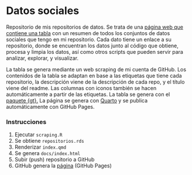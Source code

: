 # Datos sociales

Repositorio de mis repositorios de datos. Se trata de una [página web que contiene una tabla](https://bastianolea.github.io/datos_sociales/) con un resumen de todos los conjuntos de datos sociales que tengo en mi repositorio. Cada dato tiene un enlace a su repositorio, donde se encuentran los datos junto al código que obtiene, procesa y limpia los datos, así como otros scripts que pueden servir para analizar, explorar, y visualizar.

La tabla se genera mediante un web scraping de mi cuenta de GitHub. Los contenidos de la tabla se adaptan en base a las etiquetas que tiene cada repositorio, la descripción viene de la descripción de cada repo, y el título viene del readme. Las columnas con iconos también se hacen automáticamente a partir de las etiquetas. La tabla se genera con el [paquete {gt}.](https://gt.rstudio.com) La página se genera con [Quarto](https://github.com/quarto-dev/quarto-r) y se publica automáticamente con GitHub Pages.


### Instrucciones

1. Ejecutar `scraping.R`
2. Se obtiene `repositorios.rds`
3. Renderizar `index.qmd`
4. Se genera `docs/index.html`
5. Subir (push) repositorio a GitHub
6. GitHub genera la [página](https://bastianolea.github.io/datos_sociales/) (GitHub Pages)